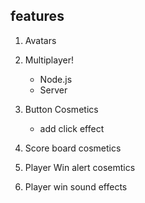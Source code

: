 ## features

1. Avatars

2. Multiplayer!
    - Node.js
    - Server

3. Button Cosmetics
    - add click effect
    
4. Score board cosmetics

5. Player Win alert cosemtics

6. Player win sound effects
